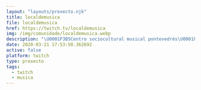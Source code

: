 ```yaml
---
layout: "layouts/proxecto.njk"
title: localdemusica
file: localdemusica
href: https://twitch.tv/localdemusica
img: /img/comunidade/localdemusica.webp
description: "\U0001F3B5Centro sociocultural musical pontevedrés\U0001F3B5"
date: 2020-03-21 17:53:50.362692
active: false
platform: twitch
type: proxecto
tags:
  - twitch
  - musica
---
```

